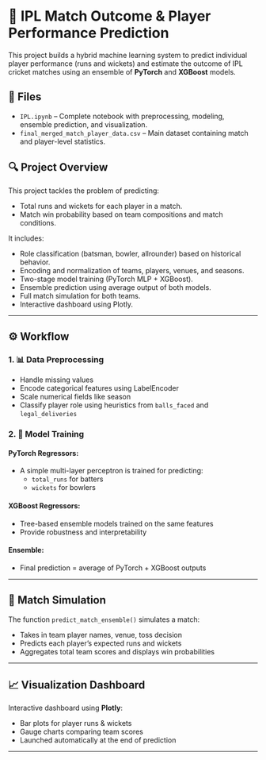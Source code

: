 # 🏏 IPL Match Outcome & Player Performance Prediction

This project builds a hybrid machine learning system to predict individual player performance (runs and wickets) and estimate the outcome of IPL cricket matches using an ensemble of **PyTorch** and **XGBoost** models.

## 📁 Files

- `IPL.ipynb` – Complete notebook with preprocessing, modeling, ensemble prediction, and visualization.
- `final_merged_match_player_data.csv` – Main dataset containing match and player-level statistics.

## 🔍 Project Overview

This project tackles the problem of predicting:
- Total runs and wickets for each player in a match.
- Match win probability based on team compositions and match conditions.

It includes:
- Role classification (batsman, bowler, allrounder) based on historical behavior.
- Encoding and normalization of teams, players, venues, and seasons.
- Two-stage model training (PyTorch MLP + XGBoost).
- Ensemble prediction using average output of both models.
- Full match simulation for both teams.
- Interactive dashboard using Plotly.

---

## ⚙️ Workflow

### 1. 📊 Data Preprocessing
- Handle missing values
- Encode categorical features using LabelEncoder
- Scale numerical fields like season
- Classify player role using heuristics from `balls_faced` and `legal_deliveries`

### 2. 🧠 Model Training

#### PyTorch Regressors:
- A simple multi-layer perceptron is trained for predicting:
  - `total_runs` for batters
  - `wickets` for bowlers

#### XGBoost Regressors:
- Tree-based ensemble models trained on the same features
- Provide robustness and interpretability

#### Ensemble:
- Final prediction = average of PyTorch + XGBoost outputs

---

## 🎯 Match Simulation
The function `predict_match_ensemble()` simulates a match:
- Takes in team player names, venue, toss decision
- Predicts each player’s expected runs and wickets
- Aggregates total team scores and displays win probabilities

---

## 📈 Visualization Dashboard

Interactive dashboard using **Plotly**:
- Bar plots for player runs & wickets
- Gauge charts comparing team scores
- Launched automatically at the end of prediction

---

